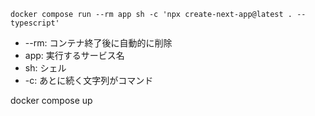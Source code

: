 ```docker compose run --rm app sh -c 'npx create-next-app@latest . --typescript'```
- --rm: コンテナ終了後に自動的に削除
- app: 実行するサービス名
- sh: シェル
- -c: あとに続く文字列がコマンド

docker compose up